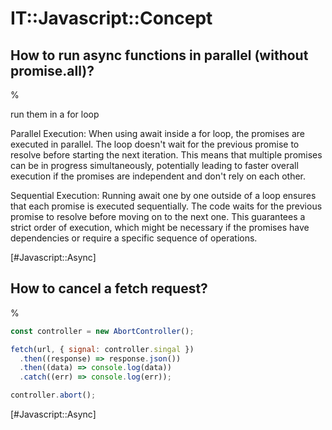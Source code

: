 # IT::Javascript::Concept

## How to run async functions in parallel (without promise.all)?

%

run them in a for loop

Parallel Execution: When using await inside a for loop, the promises are executed in parallel. The loop doesn't wait for the previous promise to resolve before starting the next iteration. This means that multiple promises can be in progress simultaneously, potentially leading to faster overall execution if the promises are independent and don't rely on each other.

Sequential Execution: Running await one by one outside of a loop ensures that each promise is executed sequentially. The code waits for the previous promise to resolve before moving on to the next one. This guarantees a strict order of execution, which might be necessary if the promises have dependencies or require a specific sequence of operations.

[#Javascript::Async]

## How to cancel a fetch request?

%

```js
const controller = new AbortController();

fetch(url, { signal: controller.singal })
  .then((response) => response.json())
  .then((data) => console.log(data))
  .catch((err) => console.log(err));

controller.abort();
```

[#Javascript::Async]
